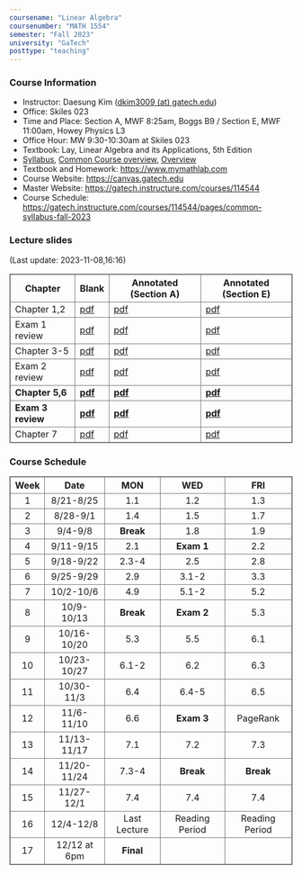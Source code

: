 ```yaml
---
coursename: "Linear Algebra"
coursenumber: "MATH 1554"
semester: "Fall 2023"
university: "GaTech"
posttype: "teaching"
---
```


### Course Information
- Instructor: Daesung Kim ([dkim3009 (at) gatech.edu](mailto:dkim3009@gatech.edu))
- Office: Skiles 023
- Time and Place: Section A, MWF 8:25am, Boggs B9 / Section E, MWF 11:00am, Howey Physics L3 
- Office Hour: MW 9:30-10:30am at Skiles 023 
- Textbook: Lay, Linear Algebra and its Applications, 5th Edition
- [Syllabus](https://gatech.instructure.com/courses/114544/pages/common-syllabus-fall-2023), [Common Course overview](https://sbarone7.math.gatech.edu/ma1554_course_overview.pdf), [Overview](m1554-overview.pdf)
- Textbook and Homework: https://www.mymathlab.com 
- Course Website: https://canvas.gatech.edu
- Master Website: https://gatech.instructure.com/courses/114544
- Course Schedule: https://gatech.instructure.com/courses/114544/pages/common-syllabus-fall-2023


### Lecture slides
(Last update: 2023-11-08,16:16)

| Chapter           | Blank                                                               | Annotated (Section A)              | Annotated (Section E)              |
| -                 | -                                                                   | -                                  | -                                  |
| Chapter 1,2       | [pdf](https://sbarone7.math.gatech.edu/Chapters_1_and_2.pdf)        | [pdf](m1554-chap12-A.pdf)          | [pdf](m1554-chap12-E.pdf)          |
| Exam 1 review     | [pdf](m1554-exam1review.pdf)                                        | [pdf](m1554-exam1review-A.pdf)     | [pdf](m1554-exam1review-E.pdf)     |
| Chapter 3-5       | [pdf](https://sbarone7.math.gatech.edu/Chapters_3_thru_5.pdf)       | [pdf](m1554-chap35-A.pdf)          | [pdf](m1554-chap35-E.pdf)          |
| Exam 2 review     | [pdf](m1554-exam2review.pdf)                                        | [pdf](m1554-exam2review-A.pdf)     | [pdf](m1554-exam2review-E.pdf)     |
| **Chapter 5,6**   | **[pdf](https://sbarone7.math.gatech.edu/Chapters_5_and_6.pdf)**    | **[pdf](m1554-chap56-A.pdf)**      | **[pdf](m1554-chap56-E.pdf)**      |
| **Exam 3 review** | **[pdf](m1554-exam3review.pdf)**                                    | **[pdf](m1554-exam3review-A.pdf)** | **[pdf](m1554-exam3review-E.pdf)** |
| Chapter 7         | [pdf](https://sbarone7.math.gatech.edu/Chapters_PageRank_and_7.pdf) | [pdf](m1554-chapP7-A.pdf)          | [pdf](m1554-chapP7-E.pdf)          |

### Course Schedule
| Week  | Date         | MON          | WED            | FRI            |
| :---: | :---:        | :---:        | :---:          | :---:          |
| 1     | 8/21-8/25    | 1.1          | 1.2            | 1.3            |
| 2     | 8/28-9/1     | 1.4          | 1.5            | 1.7            |
| 3     | 9/4-9/8      | **Break**    | 1.8            | 1.9            |
| 4     | 9/11-9/15    | 2.1          | **Exam 1**     | 2.2            |
| 5     | 9/18-9/22    | 2.3-4        | 2.5            | 2.8            |
| 6     | 9/25-9/29    | 2.9          | 3.1-2          | 3.3            |
| 7     | 10/2-10/6    | 4.9          | 5.1-2          | 5.2            |
| 8     | 10/9-10/13   | **Break**    | **Exam 2**     | 5.3            |
| 9     | 10/16-10/20  | 5.3          | 5.5            | 6.1            |
| 10    | 10/23-10/27  | 6.1-2        | 6.2            | 6.3            |
| 11    | 10/30-11/3   | 6.4          | 6.4-5          | 6.5            |
| 12    | 11/6-11/10   | 6.6          | **Exam 3**     | PageRank       |
| 13    | 11/13-11/17  | 7.1          | 7.2            | 7.3            |
| 14    | 11/20-11/24  | 7.3-4        | **Break**      | **Break**      |
| 15    | 11/27-12/1   | 7.4          | 7.4            | 7.4            |
| 16    | 12/4-12/8    | Last Lecture | Reading Period | Reading Period |
| 17    | 12/12 at 6pm | **Final**    |                |                |


<style>
table, th, td {
  border: 1px solid #777;
  border-collapse: collapse;
}
</style>

